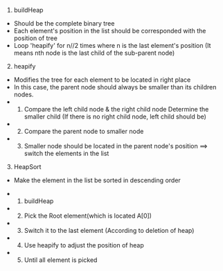 <Heap Sort>

1. buildHeap
- Should be the complete binary tree
- Each element's position in the list should be corresponded with the position of tree
- Loop 'heapify' for n//2 times where n is the last element's position
  (It means nth node is the last child of the sub-parent node)

2. heapify
- Modifies the tree for each element to be located in right place
- In this case, the parent node should always be smaller than its children nodes.
- 1) Compare the left child node & the right child node
     Determine the smaller child
     (If there is no right child node, left child should be)
- 2) Compare the parent node to smaller node
- 3) Smaller node should be located in the parent node's position
     ==> switch the elements in the list

3. HeapSort
- Make the element in the list be sorted in descending order

- 1) buildHeap
- 2) Pick the Root element(which is located A[0])
- 3) Switch it to the last element (According to deletion of heap)
- 4) Use heapify to adjust the position of heap
- 5) Until all element is picked

